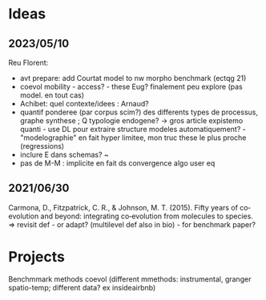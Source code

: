 

# Ideas


## 2023/05/10

Reu Florent:
 * avt prepare: add Courtat model to nw morpho benchmark (ectqg 21)
 * coevol mobility - access? - these Eug? finalement peu explore (pas model. en tout cas)
 * Achibet: quel contexte/idees : Arnaud?
 * quantif ponderee (par corpus scim?) des differents types de processus, graphe synthese ; Q typologie endogene? -> gros article expistemo quanti - use DL pour extraire structure modeles automatiquement? - "modelographie" en fait hyper limitee, mon truc these le plus proche (regressions)
 * inclure E dans schemas? ~
 * pas de M-M : implicite en fait ds convergence algo user eq

## 2021/06/30

Carmona, D., Fitzpatrick, C. R., & Johnson, M. T. (2015). Fifty years of co‐evolution and beyond: integrating co‐evolution from molecules to species. => revisit def - or adapt? (multilevel def also in bio) - for benchmark paper?


# Projects

Benchmmark methods coevol (different mmethods: instrumental, granger spatio-temp; different data? ex insideairbnb)



